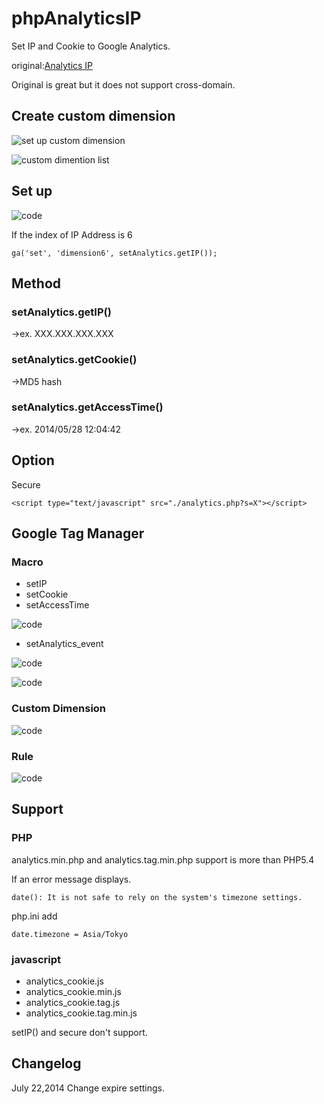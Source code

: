 phpAnalyticsIP
==============

Set IP and Cookie to Google Analytics.

original:<a href="http://lfll.blog73.fc2.com/blog-entry-258.html" target="_blank">Analytics IP</a>

Original is great but it does not support cross-domain.

## Create custom dimension
![set up custom dimension](https://raw.github.com/wiki/tanshio/phpAnalyticsIP/img/custom_dimension.png)

![custom dimention list](https://raw.github.com/wiki/tanshio/phpAnalyticsIP/img/Google_Analytics.png)

## Set up 
![code](https://raw.github.com/wiki/tanshio/phpAnalyticsIP/img/analytics.png)

If  the index of IP Address is 6
```
ga('set', 'dimension6', setAnalytics.getIP());
```

## Method

### setAnalytics.getIP()

→ex. XXX.XXX.XXX.XXX

### setAnalytics.getCookie()

→MD5 hash

### setAnalytics.getAccessTime()

→ex. 2014/05/28 12:04:42

## Option

Secure
```
<script type="text/javascript" src="./analytics.php?s=X"></script>
```

## Google Tag Manager



### Macro

- setIP
- setCookie
- setAccessTime

![code](https://raw.github.com/wiki/tanshio/phpAnalyticsIP/img/Google_Tag_Manager_macro.png)

- setAnalytics_event

![code](https://raw.github.com/wiki/tanshio/phpAnalyticsIP/img/Google_Tag_Manager_event.png)





![code](https://raw.github.com/wiki/tanshio/phpAnalyticsIP/img/Google_Tag_Manager_ok.png)

### Custom Dimension

![code](https://raw.github.com/wiki/tanshio/phpAnalyticsIP/img/Google_Tag_Manager.png)

### Rule

![code](https://raw.github.com/wiki/tanshio/phpAnalyticsIP/img/Google_Tag_Manager_custom.png)

## Support

### PHP
analytics.min.php and  analytics.tag.min.php support is more than PHP5.4

If an error message displays.
```
date(): It is not safe to rely on the system's timezone settings.
```

php.ini add 
```
date.timezone = Asia/Tokyo
```

### javascript

- analytics_cookie.js
- analytics_cookie.min.js
- analytics_cookie.tag.js
- analytics_cookie.tag.min.js

setIP() and secure don't support.

## Changelog

July 22,2014
Change expire settings.